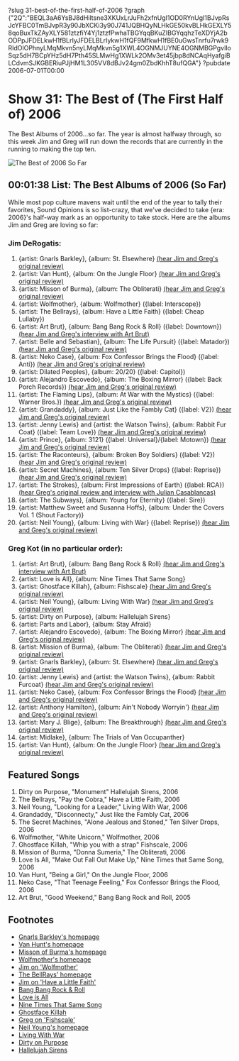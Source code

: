 ?slug 31-best-of-the-first-half-of-2006
?graph {"2Q":"BEQL3aA6YsBJ8dHiltsne3XKUxLrJuFh2xfnUgI1OD0RYnUgI1BJvpRsJcYFBC0TmBJvpR3y90JbXCKi3y90J741JQBHQyNLHkGE50kvBLHkGEXLY58qoBuxTkZAyXLY581ztzfiY4Yj1ztzfPwhaTBGYqqBKuZIBGYqqhzTeXDYjA2bODPpJFDELkwH1fBLrIyJFDELBLrIykwH1fQF9MfkwH1fBE0uGwsTnrfu7rwk9RIdOlOPhnyLMqMkvn5nyLMqMkvn5g1XWL4OGNMJUYNE4OGNMBGPgvlIoSqz5dH7BCpYHz5dH7Pth45SLMwHg1XWLk2OMv3et45jbp8dNCAqHyafgiBLCdvmSJKGBERiuPJjHM1L305VV8dBJv24gm0ZbdKhhT8ufQGA"}
?pubdate 2006-07-01T00:00
# Show 31: The Best of (The First Half of) 2006
The Best Albums of 2006...so far. The year is almost halfway through, so this week Jim and Greg will run down the records that are currently in the running to making the top ten.

![The Best of 2006 So Far](//static.soundopinions.org/images/2006/thumbsup.jpg)

## 00:01:38 List: The Best Albums of 2006 (So Far)
While most pop culture mavens wait until the end of the year to tally their favorites, Sound Opinions is so list-crazy, that we've decided to take {era: 2006}'s half-way mark as an opportunity to take stock. Here are the albums Jim and Greg are loving so far:

### Jim DeRogatis: 

1. {artist: Gnarls Barkley}, {album: St. Elsewhere} [(hear Jim and Greg's original review)](/show/23/)
2. {artist: Van Hunt}, {album: On the Jungle Floor} [(hear Jim and Greg's original review)](/show/21/)
3. {artist: Misson of Burma}, {album: The Obliterati} [(hear Jim and Greg's original review)](/show/26/)
4. {artist: Wolfmother}, {album: Wolfmother} ({label: Interscope})
5. {artist: The Bellrays}, {album: Have a Little Faith} ({label: Cheap Lullaby})
6. {artist: Art Brut}, {album: Bang Bang Rock & Roll} ({label: Downtown}) [(hear Jim and Greg's interview with Art Brut)](/show/24/)
3. {artist: Belle and Sebastian}, {album: The Life Pursuit} ({label: Matador}) [(hear Jim and Greg's original review)](/show/12/)
5. {artist: Neko Case}, {album: Fox Confessor Brings the Flood} ({label: Anti}) [(hear Jim and Greg's original review)](/show/14/)
6. {artist: Dilated Peoples}, {album: 20/20} ({label: Capitol})
7. {artist: Alejandro Escovedo}, {album: The Boxing Mirror} ({label: Back Porch Records}) [(hear Jim and Greg's original review)](/show/23/)
8. {artist: The Flaming Lips}, {album: At War with the Mystics} ({label: Warner Bros.}) [(hear Jim and Greg's original review)](/show/19/)
9. {artist: Grandaddy}, {album: Just Like the Fambly Cat} ({label: V2}) [(hear Jim and Greg's original review)](/show/24/)
11. {artist: Jenny Lewis} and {artist: the Watson Twins}, {album: Rabbit Fur Coat} ({label: Team Love}) [(hear Jim and Greg's original review)](/show/8/)
13. {artist: Prince}, {album: 3121} ({label: Universal}/{label: Motown}) [(hear Jim and Greg's original review)](/show/19/)
14. {artist: The Raconteurs}, {album: Broken Boy Soldiers} ({label: V2}) [(hear Jim and Greg's original review)](/show/25/)
15. {artist: Secret Machines}, {album: Ten Silver Drops} ({label: Reprise}) [(hear Jim and Greg's original review)](/show/20/)
16. {artist: The Strokes}, {album: First Impressions of Earth} ({label: RCA}) [(hear Greg's original review and interview with Julian Casablancas)](/show/6/)
17. {artist: The Subways}, {album: Young for Eternity} ({label: Sire})
18. {artist: Matthew Sweet and Susanna Hoffs}, {album: Under the Covers Vol. 1 (Shout Factory)}
20. {artist: Neil Young}, {album: Living with War} ({label: Reprise}) [(hear Jim and Greg's original review)](/show/22/)

### Greg Kot (in no particular order):

1. {artist: Art Brut}, {album: Bang Bang Rock & Roll} [(hear Jim and Greg's interview with Art Brut)](/show/24/)
2. {artist: Love is All}, {album: Nine Times That Same Song}
3. {artist: Ghostface Killah}, {album: Fishscale} [(hear Jim and Greg's original review)](show/20/)
4. {artist: Neil Young}, {album: Living With War} [(hear Jim and Greg's original review)](/show/22/)
5. {artist: Dirty on Purpose}, {album: Hallelujah Sirens}
2. {artist: Parts and Labor}, {album: Stay Afraid}
2. {artist: Alejandro Escovedo}, {album: The Boxing Mirror} [(hear Jim and Greg's original review)](/show/23/)
2. {artist: Mission of Burma}, {album: The Obliterati} [(hear Jim and Greg's original review)](/show/26/)
2. {artist: Gnarls Barkley}, {album: St. Elsewhere} [(hear Jim and Greg's original review)](/show/23/)
2. {artist: Jenny Lewis} and {artist: the Watson Twins}, {album: Rabbit Furcoat} [(hear Jim and Greg's original review)](/show/8/)
2. {artist: Neko Case}, {album: Fox Confessor Brings the Flood} [(hear Jim and Greg's original review)](/show/14/)
2. {artist: Anthony Hamilton}, {album: Ain't Nobody Worryin'} [(hear Jim and Greg's original review)](/show/7/)
2. {artist: Mary J. Blige}, {album: The Breakthrough} [(hear Jim and Greg's original review)](/show/6/)
2. {artist: Midlake}, {album: The Trials of Van Occupanther}
2. {artist: Van Hunt}, {album: On the Jungle Floor} [(hear Jim and Greg's original review)](/show/21/)

## Featured Songs
1. Dirty on Purpose, "Monument" Hallelujah Sirens, 2006
2. The Bellrays, "Pay the Cobra," Have a Little Faith, 2006
3. Neil Young, "Looking for a Leader," Living With War, 2006
4. Grandaddy, "Disconnecty," Just like the Fambly Cat, 2006
5. The Secret Machines, "Alone Jealous and Stoned," Ten Silver Drops, 2006
6. Wolfmother, "White Unicorn," Wolfmother, 2006
7. Ghostface Killah, "Whip you with a strap" Fishscale, 2006
8. Mission of Burma, "Donna Sumeria," The Obliterati, 2006
9. Love Is All, "Make Out Fall Out Make Up," Nine Times that Same Song, 2006
10. Van Hunt, "Being a Girl," On the Jungle Floor, 2006
11. Neko Case, "That Teenage Feeling," Fox Confessor Brings the Flood, 2006
12. Art Brut, "Good Weekend," Bang Bang Rock and Roll, 2005

## Footnotes
- [Gnarls Barkley's homepage](http://www.gnarlsbarkley.com/)
- [Van Hunt's homepage](http://www.vanhunt.com/)
- [Misson of Burma's homepage](http://www.missionofburma.com/)
- [Wolfmother's homepage](http://www.wolfmother.com/)
- [Jim on 'Wolfmother'](http://www.jimdero.com/News%202006/April30SpinControl.htm)
- [The BellRays' homepage](http://www.thebellrays.com/)
- [Jim on 'Have a Little Faith'](http://www.suntimes.com/output/derogatis/wkp-news-live16.html)
- [Bang Bang Rock & Roll](http://www.metacritic.com/music/artists/artbrut/bangbangrockandroll%20)
- [Love is All](http://www.myspace.com/loveisall8)
- [Nine Times That Same Song](http://www.amazon.com/gp/product/B000F6ZFU4/104-7262926-4799953?v=glance&n=5174)
- [Ghostface Killah](http://www.islanddefjam.com/artist/home.aspx?artistID=7302)
- [Greg on 'Fishscale'](http://articles.chicagotribune.com/2006-04-14/entertainment/0604140214_1_ghostface-killah-def-jam-wu-tang-clan)
- [Neil Young's homepage](http://neilyoung.com/)
- [Living With War](http://www.neilyoung.com/lwwtoday/)
- [Dirty on Purpose](https://myspace.com/dirtyonpurpose)
- [Hallelujah Sirens](http://www.amazon.com/gp/product/B000FS9NAA/qid=1151682179/sr=2-1/ref=pd_bbs_b_2_1/104-7262926-4799953?s=music&v=glance&n=5174)
